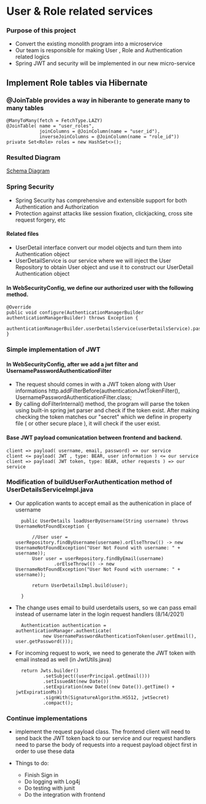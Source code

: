 # User & Role related services

### Purpose of this project

* Convert the existing monolith program into a microservice
* Our team is responsible for making User , Role and Authentication related logics
* Spring JWT and security will be implemented in our new micro-service

## Implement Role tables via Hibernate 

### @JoinTable provides a way in hiberante to generate many to many tables

	@ManyToMany(fetch = FetchType.LAZY)
	@JoinTable(	name = "user_roles", 
				joinColumns = @JoinColumn(name = "user_id"), 
				inverseJoinColumns = @JoinColumn(name = "role_id"))
	private Set<Role> roles = new HashSet<>();

### Resulted Diagram

[Schema Diagram](https://github.com/Revature-Community/UserService/blob/master/doc/p3diagram.png)

### Spring Security

* Spring Security has comprehensive and extensible support for both Authentication and Authorization
* Protection against attacks like session fixation, clickjacking, cross site request forgery, etc

#### Related files

* UserDetail interface convert our model objects and turn them into Authentication object 
* UserDetailService is our service  where we will inject the User Repository to obtain User object and use it to construct our UserDetail Authentication object 

#### In WebSecurityConfig, we define our authorized user with the following method. 
    @Override
	public void configure(AuthenticationManagerBuilder authenticationManagerBuilder) throws Exception {
		authenticationManagerBuilder.userDetailsService(userDetailsService).passwordEncoder(passwordEncoder());
	}

### Simple implementation of JWT 

#### In WebSecurityConfig, after we add a jwt filter and UsernamePasswordAuthenticationFilter

* The request should comes in with a JWT token along with User informations 
    http.addFilterBefore(authenticationJwtTokenFilter(), UsernamePasswordAuthenticationFilter.class;   
* By calling doFilterInternal() method, the program will parse the token using built-in spring jwt parser and check if the token exist. After making checking the token matches our "secret" which we define in property file ( or other secure place ),  it will check if the user exist.

#### Base JWT payload comunicatation between frontend and backend.

    client => payload( username, email, password) => our service
    client <= payload( JWT , type: BEAR, user information ) <= our service
    client => payload( JWT token, type: BEAR, other requests ) => our service

### Modification of buildUserForAuthentication method of UserDetailsServiceImpl.java 

* Our application wants to accept email as the authenication in place of username 
		
		public UserDetails loadUserByUsername(String username) throws UsernameNotFoundException {
		
			//User user = userRepository.findByUsername(username).orElseThrow(() -> new UsernameNotFoundException("User Not Found with username: " + username));
			User user = userRepository.findByEmail(username)
					.orElseThrow(() -> new UsernameNotFoundException("User Not Found with username: " + username));
			
			return UserDetailsImpl.build(user);

		}

* The change uses email to build userdetails users, so we can pass email instead of username later in the login request handlers (8/14/2021)

		Authentication authentication = authenticationManager.authenticate(
				new UsernamePasswordAuthenticationToken(user.getEmail(), user.getPassword()));

* For incoming request to work, we need to generate the JWT token with email instead as well (in JwtUtils.java)

		return Jwts.builder()
				.setSubject((userPrincipal.getEmail()))
				.setIssuedAt(new Date())
				.setExpiration(new Date((new Date()).getTime() + jwtExpirationMs))
				.signWith(SignatureAlgorithm.HS512, jwtSecret)
				.compact();
		


### Continue implementations

* implement the request payload class. The frontend client will need to send back the JWT token back to our service and our request handlers need to parse the body of requests into a request payload object first in order to use these data 


* Things to do:
	* Finish Sign in 
	* Do logging with Log4j
	* Do testing with junit 
	* Do the integration with frontend

 
